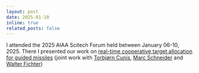 ```yaml
---
layout: post
date: 2025-01-10 
inline: true
related_posts: false
---
```

I attended the 2025 AIAA Scitech Forum held between January 06-10, 2025. There I presented our work on [real-time cooperative target allocation for guided missiles](https://arc.aiaa.org/doi/abs/10.2514/6.2025-1907) (joint work with [Torbj&oslash;rn Cunis](https://www.ifr.uni-stuttgart.de/institut/team/Cunis/), [Marc Schneider](https://www.ifr.uni-stuttgart.de/institut/team/Schneider-00019/) and [Walter Fichter](https://www.ifr.uni-stuttgart.de/institut/team/Fichter/))
